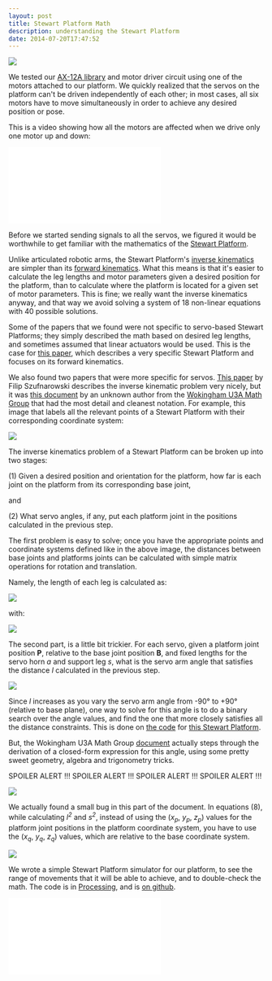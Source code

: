 ```yaml
---
layout: post
title: Stewart Platform Math
description: understanding the Stewart Platform
date: 2014-07-20T17:47:52
---
```

![](/assets/posts/stewart-platform-math/StewartSimulator.png)

We tested our [AX-12A library](https://github.com/thiagohersan/memememe/tree/master/Python/ax12) and motor driver circuit using one of the motors attached to our platform. We quickly realized that the servos on the platform can't be driven independently of each other; in most cases, all six motors have to move simultaneously in order to achieve any desired position or pose.

This is a video showing how all the motors are affected when we drive only one motor up and down:

<div class="video-wrapper-wrapper-small">
  <div class="video-wrapper video-wrapper-16x9">
    <iframe src="//www.youtube.com/embed/rAhi5TZZJ6o?rel=0" frameborder="0" allowfullscreen=""></iframe>
  </div>
</div>
  
Before we started sending signals to all the servos, we figured it would be worthwhile to get familiar with the mathematics of the [Stewart Platform](http://en.wikipedia.org/wiki/Stewart_platform).

Unlike articulated robotic arms, the Stewart Platform's [inverse kinematics](http://en.wikipedia.org/wiki/Inverse_kinematics) are simpler than its [forward kinematics](http://en.wikipedia.org/wiki/Forward_kinematics). What this means is that it's easier to calculate the leg lengths and motor parameters given a desired position for the platform, than to calculate where the platform is located for a given set of motor parameters. This is fine; we really want the inverse kinematics anyway, and that way we avoid solving a system of 18 non-linear equations with 40 possible solutions.

Some of the papers that we found were not specific to servo-based Stewart Platforms; they simply described the math based on desired leg lengths, and sometimes assumed that linear actuators would be used. This is the case for [this paper](http://www.fields.utoronto.ca/journalarchive/mics/3-9.pdf), which describes a very specific Stewart Platform and focuses on its forward kinematics. 

We also found two papers that were more specific for servos. [This paper](http://www.techfak.uni-bielefeld.de/~fszufnar/publications/Szufnarowski2013.pdf) by Filip Szufnarowski describes the inverse kinematic problem very nicely, but it was [this document](http://tinyurl.com/wu3a-sp) by an unknown author from the [Wokingham U3A Math Group](http://www.wokinghamu3a.org.uk/groups/mathematics/) that had the most detail and cleanest notation. For example, this image that labels all the relevant points of a Stewart Platform with their corresponding coordinate system:

![](/assets/posts/stewart-platform-math/platformCoordinateSystems.png)

The inverse kinematics problem of a Stewart Platform can be broken up into two stages:

(1) Given a desired position and orientation for the platform, how far is each joint on the platform from its corresponding base joint, 

and 

(2) What servo angles, if any, put each platform joint in the positions calculated in the previous step.

The first problem is easy to solve; once you have the appropriate points and coordinate systems defined like in the above image, the distances between base joints and platforms joints can be calculated with simple matrix operations for rotation and translation.

Namely, the length of each leg is calculated as:
  
![](/assets/posts/stewart-platform-math/MatrixMath_eq_length_tgh.png)

with:
  
![](/assets/posts/stewart-platform-math/MatrixMath_eq_rot_tgh.png)

The second part, is a little bit trickier. For each servo, given a platform joint position **P**, relative to the base joint position **B**, and fixed lengths for the servo horn _a_ and support leg _s_, what is the servo arm angle that satisfies the distance _l_ calculated in the previous step.

![](/assets/posts/stewart-platform-math/ServoMath.jpg)

Since _l_ increases as you vary the servo arm angle from -90&deg; to +90&deg; (relative to base plane), one way to solve for this angle is to do a binary search over the angle values, and find the one that more closely satisfies all the distance constraints. This is done on [the code](https://github.com/ThomasKNR/RotaryStewartPlatform) for [this Stewart Platform](http://www.instructables.com/id/Arduino-controlled-Rotary-Stewart-Platform/).

But, the Wokingham U3A Math Group [document](http://tinyurl.com/wu3a-sp) actually steps through the derivation of a closed-form expression for this angle, using some pretty sweet geometry, algebra and trigonometry tricks.

SPOILER ALERT !!! SPOILER ALERT !!! SPOILER ALERT !!! SPOILER ALERT !!!
  
![](/assets/posts/stewart-platform-math/MatrixMath_angle_tgh.png)

We actually found a small bug in this part of the document. In equations (8), while calculating _l<sup>2</sup>_ and _s<sup>2</sup>_, instead of using the (_x<sub>p</sub>_, _y<sub>p</sub>_, _z<sub>p</sub>_) values for the platform joint positions in the platform coordinate system, you have to use the (_x<sub>q</sub>_, _y<sub>q</sub>_, _z<sub>q</sub>_) values, which are relative to the base coordinate system.
  
![](/assets/posts/stewart-platform-math/NapkinMath00.jpg)

We wrote a simple Stewart Platform simulator for our platform, to see the range of movements that it will be able to achieve, and to double-check the math. The code is in [Processing](http://processing.org/), and is [on github](https://github.com/thiagohersan/memememe/tree/master/Processing/StewartSimulator).

<div class="video-wrapper-wrapper-small">
  <div class="video-wrapper video-wrapper-4x3">
    <iframe src="//www.youtube.com/embed/_u-Sl9uDPj4?rel=0" frameborder="0" allowfullscreen=""></iframe>
  </div>
</div>
